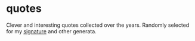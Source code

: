 quotes
======

Clever and interesting quotes collected over the years. Randomly selected for my
[signature](https://github.com/flwyd/curse/blob/master/sign.py "source code")
and other generata.
